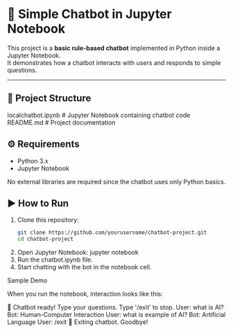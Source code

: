 # 🤖 Simple Chatbot in Jupyter Notebook

This project is a **basic rule-based chatbot** implemented in Python inside a Jupyter Notebook.  
It demonstrates how a chatbot interacts with users and responds to simple questions.  

---

## 📂 Project Structure
localchatbot.ipynb # Jupyter Notebook containing chatbot code
README.md # Project documentation


## ⚙️ Requirements
- Python 3.x  
- Jupyter Notebook  

No external libraries are required since the chatbot uses only Python basics.


## ▶️ How to Run
1. Clone this repository:
   ```bash
   git clone https://github.com/yourusername/chatbot-project.git
   cd chatbot-project
2. Open Jupyter Notebook:
jupyter notebook
3. Run the chatbot.ipynb file.
4. Start chatting with the bot in the notebook cell.

Sample Demo

When you run the notebook, interaction looks like this:

🤖 Chatbot ready! Type your questions. Type '/exit' to stop.
User:  what is AI?
Bot: Human-Computer Interaction
User:  what is example of AI?
Bot: Artificial Language
User:  /exit
👋 Exiting chatbot. Goodbye!
